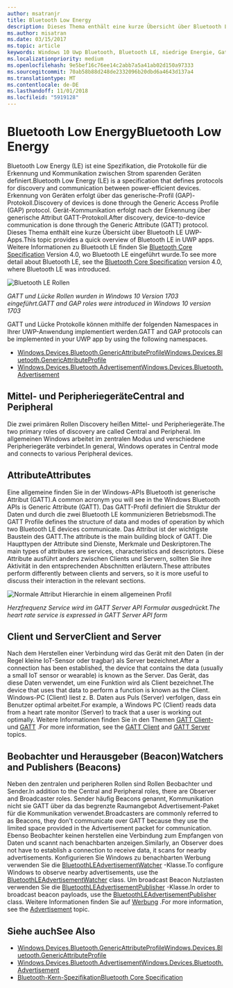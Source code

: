 ```yaml
---
author: msatranjr
title: Bluetooth Low Energy
description: Dieses Thema enthält eine kurze Übersicht über Bluetooth LE UWP-Apps.
ms.author: misatran
ms.date: 03/15/2017
ms.topic: article
keywords: Windows 10 Uwp Bluetooth, Bluetooth LE, niedrige Energie, Gatt, Abstand, Central, Peripheriegeräte, Client, Server, Monitor, publisher
ms.localizationpriority: medium
ms.openlocfilehash: 9e5bef16c76ee14c2abb7a5a41ab02d150a97333
ms.sourcegitcommit: 70ab58b88d248de2332096b20dbd6a4643d137a4
ms.translationtype: MT
ms.contentlocale: de-DE
ms.lasthandoff: 11/01/2018
ms.locfileid: "5919128"
---
```

# <a name="bluetooth-low-energy"></a><span data-ttu-id="5c782-104">Bluetooth Low Energy</span><span class="sxs-lookup"><span data-stu-id="5c782-104">Bluetooth Low Energy</span></span>
<span data-ttu-id="5c782-105">Bluetooth Low Energy (LE) ist eine Spezifikation, die Protokolle für die Erkennung und Kommunikation zwischen Strom sparenden Geräten definiert.</span><span class="sxs-lookup"><span data-stu-id="5c782-105">Bluetooth Low Energy (LE) is a specification that defines protocols for discovery and communication between power-efficient devices.</span></span> <span data-ttu-id="5c782-106">Erkennung von Geräten erfolgt über das generische-Profil (GAP)-Protokoll.</span><span class="sxs-lookup"><span data-stu-id="5c782-106">Discovery of devices is done through the Generic Access Profile (GAP) protocol.</span></span> <span data-ttu-id="5c782-107">Gerät-Kommunikation erfolgt nach der Erkennung über generische Attribut GATT-Protokoll.</span><span class="sxs-lookup"><span data-stu-id="5c782-107">After discovery, device-to-device communication is done through the Generic Attribute (GATT) protocol.</span></span> <span data-ttu-id="5c782-108">Dieses Thema enthält eine kurze Übersicht über Bluetooth LE UWP-Apps.</span><span class="sxs-lookup"><span data-stu-id="5c782-108">This topic provides a quick overview of Bluetooth LE in UWP apps.</span></span> <span data-ttu-id="5c782-109">Weitere Informationen zu Bluetooth LE finden Sie [Bluetooth Core Specification](https://www.bluetooth.com/specifications/bluetooth-core-specification) Version 4.0, wo Bluetooth LE eingeführt wurde.</span><span class="sxs-lookup"><span data-stu-id="5c782-109">To see more detail about Bluetooth LE, see the [Bluetooth Core Specification](https://www.bluetooth.com/specifications/bluetooth-core-specification) version 4.0, where Bluetooth LE was introduced.</span></span> 

![Bluetooth LE Rollen](images/gatt-roles.png)

*<span data-ttu-id="5c782-111">GATT und Lücke Rollen wurden in Windows 10 Version 1703 eingeführt.</span><span class="sxs-lookup"><span data-stu-id="5c782-111">GATT and GAP roles were introduced in Windows 10 version 1703</span></span>*

<span data-ttu-id="5c782-112">GATT und Lücke Protokolle können mithilfe der folgenden Namespaces in Ihrer UWP-Anwendung implementiert werden.</span><span class="sxs-lookup"><span data-stu-id="5c782-112">GATT and GAP protocols can be implemented in your UWP app by using the following namespaces.</span></span>
- [<span data-ttu-id="5c782-113">Windows.Devices.Bluetooth.GenericAttributeProfile</span><span class="sxs-lookup"><span data-stu-id="5c782-113">Windows.Devices.Bluetooth.GenericAttributeProfile</span></span>](https://docs.microsoft.com/en-us/uwp/api/windows.devices.bluetooth.genericattributeprofile)
- [<span data-ttu-id="5c782-114">Windows.Devices.Bluetooth.Advertisement</span><span class="sxs-lookup"><span data-stu-id="5c782-114">Windows.Devices.Bluetooth.Advertisement</span></span>](https://docs.microsoft.com/en-us/uwp/api/windows.devices.bluetooth.genericattributeprofile)

## <a name="central-and-peripheral"></a><span data-ttu-id="5c782-115">Mittel- und Peripheriegeräte</span><span class="sxs-lookup"><span data-stu-id="5c782-115">Central and Peripheral</span></span>
<span data-ttu-id="5c782-116">Die zwei primären Rollen Discovery heißen Mittel- und Peripheriegeräte.</span><span class="sxs-lookup"><span data-stu-id="5c782-116">The two primary roles of discovery are called Central and Peripheral.</span></span> <span data-ttu-id="5c782-117">Im allgemeinen Windows arbeitet im zentralen Modus und verschiedene Peripheriegeräte verbindet.</span><span class="sxs-lookup"><span data-stu-id="5c782-117">In general, Windows operates in Central mode and connects to various Peripheral devices.</span></span> 

## <a name="attributes"></a><span data-ttu-id="5c782-118">Attribute</span><span class="sxs-lookup"><span data-stu-id="5c782-118">Attributes</span></span>
<span data-ttu-id="5c782-119">Eine allgemeine finden Sie in der Windows-APIs Bluetooth ist generische Attribut (GATT).</span><span class="sxs-lookup"><span data-stu-id="5c782-119">A common acronym you will see in the Windows Bluetooth APIs is Generic Attribute (GATT).</span></span> <span data-ttu-id="5c782-120">Das GATT-Profil definiert die Struktur der Daten und durch die zwei Bluetooth LE kommunizieren Betriebsmodi.</span><span class="sxs-lookup"><span data-stu-id="5c782-120">The GATT Profile defines the structure of data and modes of operation by which two Bluetooth LE devices communicate.</span></span> <span data-ttu-id="5c782-121">Das Attribut ist der wichtigste Baustein des GATT.</span><span class="sxs-lookup"><span data-stu-id="5c782-121">The attribute is the main building block of GATT.</span></span> <span data-ttu-id="5c782-122">Die Haupttypen der Attribute sind Dienste, Merkmale und Deskriptoren.</span><span class="sxs-lookup"><span data-stu-id="5c782-122">The main types of attributes are services, characteristics and descriptors.</span></span> <span data-ttu-id="5c782-123">Diese Attribute ausführt anders zwischen Clients und Servern, sollten Sie ihre Aktivität in den entsprechenden Abschnitten erläutern.</span><span class="sxs-lookup"><span data-stu-id="5c782-123">These attributes perform differently between clients and servers, so it is more useful to discuss their interaction in the relevant sections.</span></span> 

![Normale Attribut Hierarchie in einem allgemeinen Profil](images/gatt-service.png)

*<span data-ttu-id="5c782-125">Herzfrequenz Service wird im GATT Server API Formular ausgedrückt.</span><span class="sxs-lookup"><span data-stu-id="5c782-125">The heart rate service is expressed in GATT Server API form</span></span>*

## <a name="client-and-server"></a><span data-ttu-id="5c782-126">Client und Server</span><span class="sxs-lookup"><span data-stu-id="5c782-126">Client and Server</span></span>
<span data-ttu-id="5c782-127">Nach dem Herstellen einer Verbindung wird das Gerät mit den Daten (in der Regel kleine IoT-Sensor oder tragbar) als Server bezeichnet.</span><span class="sxs-lookup"><span data-stu-id="5c782-127">After a connection has been established, the device that contains the data (usually a small IoT sensor or wearable) is known as the Server.</span></span> <span data-ttu-id="5c782-128">Das Gerät, das diese Daten verwendet, um eine Funktion wird als Client bezeichnet.</span><span class="sxs-lookup"><span data-stu-id="5c782-128">The device that uses that data to perform a function is known as the Client.</span></span> <span data-ttu-id="5c782-129">Windows-PC (Client) liest z. B. Daten aus Puls (Server) verfolgen, dass ein Benutzer optimal arbeitet.</span><span class="sxs-lookup"><span data-stu-id="5c782-129">For example, a Windows PC (Client) reads data from a heart rate monitor (Server) to track that a user is working out optimally.</span></span> <span data-ttu-id="5c782-130">Weitere Informationen finden Sie in den Themen [GATT Client-](gatt-client.md) und [GATT](gatt-server.md) .</span><span class="sxs-lookup"><span data-stu-id="5c782-130">For more information, see the [GATT Client](gatt-client.md) and [GATT Server](gatt-server.md) topics.</span></span>

## <a name="watchers-and-publishers-beacons"></a><span data-ttu-id="5c782-131">Beobachter und Herausgeber (Beacon)</span><span class="sxs-lookup"><span data-stu-id="5c782-131">Watchers and Publishers (Beacons)</span></span>
<span data-ttu-id="5c782-132">Neben den zentralen und peripheren Rollen sind Rollen Beobachter und Sender.</span><span class="sxs-lookup"><span data-stu-id="5c782-132">In addition to the Central and Peripheral roles, there are Observer and Broadcaster roles.</span></span> <span data-ttu-id="5c782-133">Sender häufig Beacons genannt, Kommunikation nicht sie GATT über da das begrenzte Raumangebot Advertisement-Paket für die Kommunikation verwendet.</span><span class="sxs-lookup"><span data-stu-id="5c782-133">Broadcasters are commonly referred to as Beacons, they don't communicate over GATT because they use the limited space provided in the Advertisement packet for communication.</span></span> <span data-ttu-id="5c782-134">Ebenso Beobachter keinen herstellen eine Verbindung zum Empfangen von Daten und scannt nach benachbarten anzeigen.</span><span class="sxs-lookup"><span data-stu-id="5c782-134">Similarly, an Observer does not have to establish a connection to receive data, it scans for nearby advertisements.</span></span> <span data-ttu-id="5c782-135">Konfigurieren Sie Windows zu benachbarten Werbung verwenden Sie die [BluetoothLEAdvertisementWatcher](https://docs.microsoft.com/en-us/uwp/api/windows.devices.bluetooth.advertisement.bluetoothleadvertisementwatcher) -Klasse.</span><span class="sxs-lookup"><span data-stu-id="5c782-135">To configure Windows to observe nearby advertisements, use the [BluetoothLEAdvertisementWatcher](https://docs.microsoft.com/en-us/uwp/api/windows.devices.bluetooth.advertisement.bluetoothleadvertisementwatcher) class.</span></span> <span data-ttu-id="5c782-136">Um broadcast Beacon Nutzlasten verwenden Sie die [BluetoothLEAdvertisementPublisher](https://docs.microsoft.com/en-us/uwp/api/windows.devices.bluetooth.advertisement.bluetoothleadvertisementpublisher) -Klasse.</span><span class="sxs-lookup"><span data-stu-id="5c782-136">In order to broadcast beacon payloads, use the [BluetoothLEAdvertisementPublisher](https://docs.microsoft.com/en-us/uwp/api/windows.devices.bluetooth.advertisement.bluetoothleadvertisementpublisher) class.</span></span> <span data-ttu-id="5c782-137">Weitere Informationen finden Sie auf [Werbung](ble-beacon.md) .</span><span class="sxs-lookup"><span data-stu-id="5c782-137">For more information, see the [Advertisement](ble-beacon.md) topic.</span></span>

## <a name="see-also"></a><span data-ttu-id="5c782-138">Siehe auch</span><span class="sxs-lookup"><span data-stu-id="5c782-138">See Also</span></span>
- [<span data-ttu-id="5c782-139">Windows.Devices.Bluetooth.GenericAttributeProfile</span><span class="sxs-lookup"><span data-stu-id="5c782-139">Windows.Devices.Bluetooth.GenericAttributeProfile</span></span>](https://docs.microsoft.com/en-us/uwp/api/windows.devices.bluetooth.genericattributeprofile)
- [<span data-ttu-id="5c782-140">Windows.Devices.Bluetooth.Advertisement</span><span class="sxs-lookup"><span data-stu-id="5c782-140">Windows.Devices.Bluetooth.Advertisement</span></span>](https://docs.microsoft.com/en-us/uwp/api/windows.devices.bluetooth.genericattributeprofile)
- [<span data-ttu-id="5c782-141">Bluetooth-Kern-Spezifikation</span><span class="sxs-lookup"><span data-stu-id="5c782-141">Bluetooth Core Specification</span></span>](https://www.bluetooth.com/specifications/bluetooth-core-specification)